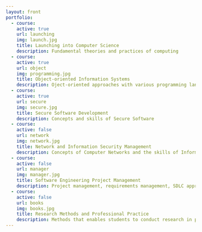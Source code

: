 ```yaml
---
layout: front
portfolio:
  - course:
    active: true
    url: launching
    img: launch.jpg
    title: Launching into Computer Science
    description: Fundamental theories and practices of computing
  - course:
    active: true
    url: object
    img: programming.jpg
    title: Object-oriented Information Systems
    description: Oject-oriented approaches with various programming languages
  - course:
    active: true
    url: secure
    img: secure.jpg
    title: Secure Software Development
    description: Concepts and skills of Secure Software
  - course:
    active: false
    url: network
    img: network.jpg
    title: Network and Information Security Management
    description: Concepts of Computer Networks and the skills of Information Security Management
  - course:
    active: false
    url: manager
    img: manager.jpg
    title: Software Engineering Project Management
    description: Project management, requirements management, SDLC approaches
  - course:
    active: false
    url: books
    img: books.jpg
    title: Research Methods and Professional Practice
    description: Methods that enables students to conduct research in practical settings
---
```

<!-- last update 16/03/2022 /1 -->
